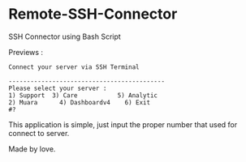 # Remote-SSH-Connector

SSH Connector using Bash Script

Previews : 

```
Connect your server via SSH Terminal

-------------------------------------------
Please select your server : 
1) Support	3) Care		      5) Analytic
2) Muara	  4) Dashboardv4	6) Exit
#?
```


This application is simple, just input the proper number that used for connect to server.

Made by love.
